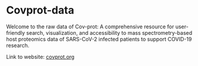 # Covprot-data
Welcome to the raw data of Cov-prot: A comprehensive resource for user-friendly search, visualization, and accessibility to mass spectrometry-based host proteomics data of SARS-CoV-2 infected patients to support COVID-19 research.

Link to website: [covprot.org](https://covprot.org)
